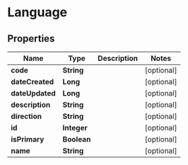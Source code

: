 
# Language

## Properties
Name | Type | Description | Notes
------------ | ------------- | ------------- | -------------
**code** | **String** |  |  [optional]
**dateCreated** | **Long** |  |  [optional]
**dateUpdated** | **Long** |  |  [optional]
**description** | **String** |  |  [optional]
**direction** | **String** |  |  [optional]
**id** | **Integer** |  |  [optional]
**isPrimary** | **Boolean** |  |  [optional]
**name** | **String** |  |  [optional]




